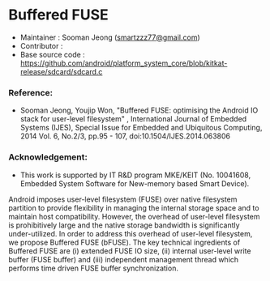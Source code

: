 Buffered FUSE
======================

* Maintainer : Sooman Jeong (smartzzz77@gmail.com)
* Contributor : 
* Base source code : https://github.com/android/platform_system_core/blob/kitkat-release/sdcard/sdcard.c 

### Reference: 
 * Sooman Jeong, Youjip Won, "Buffered FUSE: optimising the Android IO stack for user-level filesystem" , International Journal of Embedded Systems (IJES), Special Issue for Embedded and Ubiquitous Computing, 2014 Vol. 6, No.2/3, pp.95 - 107, doi:10.1504/IJES.2014.063806

### Acknowledgement:
 * This work is supported by IT R&D program MKE/KEIT (No. 10041608, Embedded System Software for New-memory based Smart Device). 

Android imposes user-level filesystem (FUSE) over native filesystem partition to provide flexibility in managing the internal storage space and to maintain host	compatibility. However, the overhead of user-level filesystem is prohibitively large and the native storage bandwidth is significantly under-utilized. In order to address this overhead of user-level filesystem, we propose Buffered FUSE (bFUSE). The key technical ingredients of Buffered FUSE are (i) extended FUSE IO size, (ii) internal user-level write buffer (FUSE buffer) and (iii) independent management thread which performs time driven FUSE buffer synchronization.                                                       			


